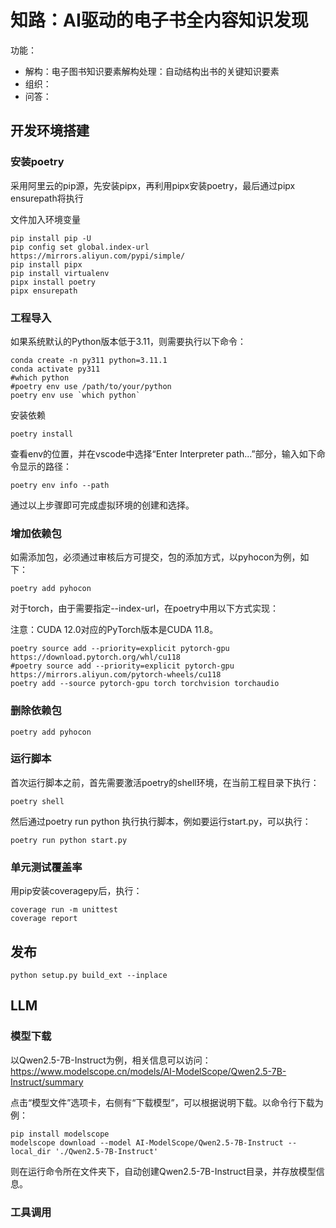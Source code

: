 # 知路：AI驱动的电子书全内容知识发现

功能：

- 解构：电子图书知识要素解构处理：自动结构出书的关键知识要素
- 组织：
- 问答：

## 开发环境搭建

### 安装poetry

采用阿里云的pip源，先安装pipx，再利用pipx安装poetry，最后通过pipx ensurepath将执行

文件加入环境变量

```shell
pip install pip -U
pip config set global.index-url https://mirrors.aliyun.com/pypi/simple/
pip install pipx
pip install virtualenv
pipx install poetry
pipx ensurepath
```

### 工程导入

如果系统默认的Python版本低于3.11，则需要执行以下命令：

```shell
conda create -n py311 python=3.11.1
conda activate py311
#which python
#poetry env use /path/to/your/python
poetry env use `which python`
```

安装依赖

```shell
poetry install
```

查看env的位置，并在vscode中选择“Enter Interpreter path...”部分，输入如下命令显示的路径：

```shell
poetry env info --path
```

通过以上步骤即可完成虚拟环境的创建和选择。

### 增加依赖包

如需添加包，必须通过审核后方可提交，包的添加方式，以pyhocon为例，如下：

```shell
poetry add pyhocon
```

对于torch，由于需要指定--index-url，在poetry中用以下方式实现：

注意：‌‌CUDA 12.0对应的PyTorch版本是CUDA 11.8。‌

```shell
poetry source add --priority=explicit pytorch-gpu https://download.pytorch.org/whl/cu118
#poetry source add --priority=explicit pytorch-gpu https://mirrors.aliyun.com/pytorch-wheels/cu118
poetry add --source pytorch-gpu torch torchvision torchaudio
```

### 删除依赖包
```shell
poetry add pyhocon
```

### 运行脚本

首次运行脚本之前，首先需要激活poetry的shell环境，在当前工程目录下执行：

```shell
poetry shell
```

然后通过poetry run python 执行执行脚本，例如要运行start.py，可以执行：

```shell
poetry run python start.py
```

### 单元测试覆盖率

用pip安装coveragepy后，执行：

```shell
coverage run -m unittest
coverage report
```

## 发布

```shell
python setup.py build_ext --inplace
```
## LLM

### 模型下载

以Qwen2.5-7B-Instruct为例，相关信息可以访问：
https://www.modelscope.cn/models/AI-ModelScope/Qwen2.5-7B-Instruct/summary

点击“模型文件”选项卡，右侧有“下载模型”，可以根据说明下载。以命令行下载为例：

```shell
pip install modelscope
modelscope download --model AI-ModelScope/Qwen2.5-7B-Instruct --local_dir './Qwen2.5-7B-Instruct'
```

则在运行命令所在文件夹下，自动创建Qwen2.5-7B-Instruct目录，并存放模型信息。

### 工具调用
